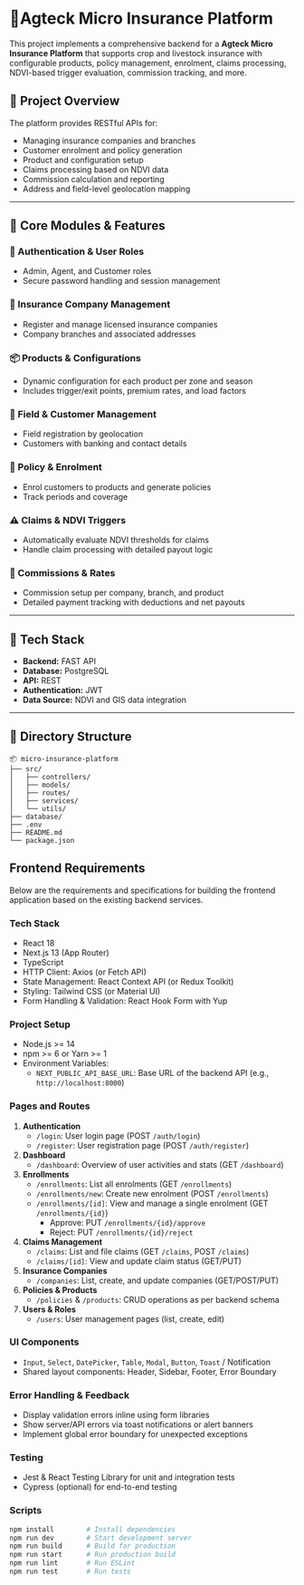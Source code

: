 # 🌾Agteck Micro Insurance Platform

This project implements a comprehensive backend for a **Agteck Micro Insurance Platform** that supports crop and livestock insurance with configurable products, policy management, enrolment, claims processing, NDVI-based trigger evaluation, commission tracking, and more.

## 🚀 Project Overview

The platform provides RESTful APIs for:
- Managing insurance companies and branches
- Customer enrolment and policy generation
- Product and configuration setup
- Claims processing based on NDVI data
- Commission calculation and reporting
- Address and field-level geolocation mapping

---

## 🧱 Core Modules & Features

### 🔐 Authentication & User Roles
- Admin, Agent, and Customer roles
- Secure password handling and session management

### 🏢 Insurance Company Management
- Register and manage licensed insurance companies
- Company branches and associated addresses

### 📦 Products & Configurations
- Dynamic configuration for each product per zone and season
- Includes trigger/exit points, premium rates, and load factors

### 🌾 Field & Customer Management
- Field registration by geolocation
- Customers with banking and contact details

### 📜 Policy & Enrolment
- Enrol customers to products and generate policies
- Track periods and coverage

### ⚠️ Claims & NDVI Triggers
- Automatically evaluate NDVI thresholds for claims
- Handle claim processing with detailed payout logic

### 💸 Commissions & Rates
- Commission setup per company, branch, and product
- Detailed payment tracking with deductions and net payouts

---

## 🔧 Tech Stack

- **Backend:** FAST API
- **Database:** PostgreSQL
- **API:** REST
- **Authentication:** JWT 
- **Data Source:** NDVI and GIS data integration

---

## 📁 Directory Structure

```
📦 micro-insurance-platform
├── src/
│   ├── controllers/
│   ├── models/
│   ├── routes/
│   ├── services/
│   └── utils/
├── database/
├── .env
├── README.md
└── package.json
```

## Frontend Requirements

Below are the requirements and specifications for building the frontend application based on the existing backend services.

### Tech Stack
- React 18
- Next.js 13 (App Router)
- TypeScript
- HTTP Client: Axios (or Fetch API)
- State Management: React Context API (or Redux Toolkit)
- Styling: Tailwind CSS (or Material UI)
- Form Handling & Validation: React Hook Form with Yup

### Project Setup
- Node.js >= 14
- npm >= 6 or Yarn >= 1
- Environment Variables:
  - `NEXT_PUBLIC_API_BASE_URL`: Base URL of the backend API (e.g., `http://localhost:8000`)

### Pages and Routes
1. **Authentication**
   - `/login`: User login page (POST `/auth/login`)
   - `/register`: User registration page (POST `/auth/register`)
2. **Dashboard**
   - `/dashboard`: Overview of user activities and stats (GET `/dashboard`)
3. **Enrollments**
   - `/enrollments`: List all enrolments (GET `/enrollments`)
   - `/enrollments/new`: Create new enrolment (POST `/enrollments`)
   - `/enrollments/[id]`: View and manage a single enrolment (GET `/enrollments/{id}`)
     - Approve: PUT `/enrollments/{id}/approve`
     - Reject: PUT `/enrollments/{id}/reject`
4. **Claims Management**
   - `/claims`: List and file claims (GET `/claims`, POST `/claims`)
   - `/claims/[id]`: View and update claim status (GET/PUT)
5. **Insurance Companies**
   - `/companies`: List, create, and update companies (GET/POST/PUT)
6. **Policies & Products**
   - `/policies` & `/products`: CRUD operations as per backend schema
7. **Users & Roles**
   - `/users`: User management pages (list, create, edit)

### UI Components
- `Input`, `Select`, `DatePicker`, `Table`, `Modal`, `Button`, `Toast` / Notification
- Shared layout components: Header, Sidebar, Footer, Error Boundary

### Error Handling & Feedback
- Display validation errors inline using form libraries
- Show server/API errors via toast notifications or alert banners
- Implement global error boundary for unexpected exceptions

### Testing
- Jest & React Testing Library for unit and integration tests
- Cypress (optional) for end-to-end testing

### Scripts
```bash
npm install        # Install dependencies
npm run dev        # Start development server
npm run build      # Build for production
npm run start      # Run production build
npm run lint       # Run ESLint
npm run test       # Run tests
```

